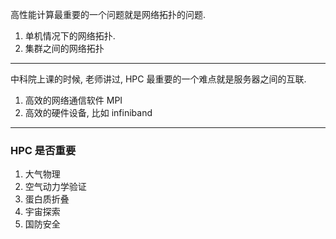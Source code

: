 高性能计算最重要的一个问题就是网络拓扑的问题.

1. 单机情况下的网络拓扑.
2. 集群之间的网络拓扑


---
中科院上课的时候, 老师讲过, HPC 最重要的一个难点就是服务器之间的互联. 
1. 高效的网络通信软件 MPI
2. 高效的硬件设备, 比如 infiniband


---

### HPC 是否重要

1. 大气物理
2. 空气动力学验证
3. 蛋白质折叠
4. 宇宙探索
5. 国防安全
